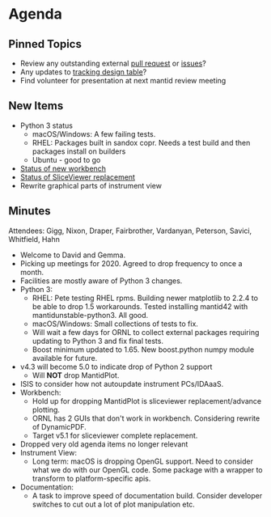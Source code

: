 Agenda
======

Pinned Topics
-------------
* Review any outstanding external [pull request](https://github.com/mantidproject/mantid/pulls?utf8=%E2%9C%93&q=is%3Apr+is%3Aopen+-label%3A%22State%3A+In+Progress%22) or [issues](https://github.com/mantidproject/mantid/issues)?
* Any updates to [tracking design table](https://github.com/mantidproject/documents/blob/master/Project-Management/TechnicalSteeringCommittee/reports/TSC-TrackingDesignProposals.md)?
* Find volunteer for presentation at next mantid review meeting

New Items
---------
* Python 3 status
  - macOS/Windows: A few failing tests.
  - RHEL: Packages built in sandox copr. Needs a test build and then packages install on builders
  - Ubuntu - good to go
* [Status of new workbench](https://github.com/mantidproject/mantid/projects/9)
* [Status of SliceViewer replacement](https://github.com/mantidproject/mantid/projects/19)
* Rewrite graphical parts of instrument view

Minutes
-------
Attendees: Gigg, Nixon, Draper, Fairbrother, Vardanyan, Peterson, Savici, Whitfield, Hahn
* Welcome to David and Gemma.
* Picking up meetings for 2020. Agreed to drop frequency to once a month.
* Facilities are mostly aware of Python 3 changes.
* Python 3:
  - RHEL: Pete testing RHEL rpms. Building newer matplotlib to 2.2.4 to be able to drop 1.5 workarounds.
          Tested installing mantid42 with mantidunstable-python3. All good.
  - macOS/Windows: Small collections of tests to fix.
  - Will wait a few days for ORNL to collect external packages requiring updating to Python 3 and fix final tests.
  - Boost minimum updated to 1.65. New boost.python numpy module available for future.
* v4.3 will become 5.0 to indicate drop of Python 2 support
  - Will **NOT** drop MantidPlot.
* ISIS to consider how not autoupdate instrument PCs/IDAaaS.
* Workbench:
  - Hold up for dropping MantidPlot is sliceviewer replacement/advance plotting.
  - ORNL has 2 GUIs that don't work in workbench. Considering rewrite of DynamicPDF.
  - Target v5.1 for sliceviewer complete replacement.
* Dropped very old agenda items no longer relevant
* Instrument View:
  - Long term: macOS is dropping OpenGL support. Need to consider what we do with our OpenGL code.
               Some package with a wrapper to transform to platform-specific apis.
* Documentation:
  - A task to improve speed of documentation build. Consider developer switches to cut out a lot of plot manipulation etc.
